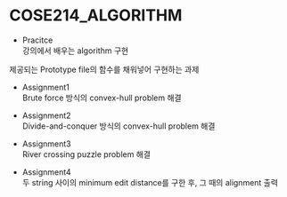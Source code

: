 # COSE214_ALGORITHM

- Pracitce\
  강의에서 배우는 algorithm 구현

제공되는 Prototype file의 함수를 채워넣어 구현하는 과제

- Assignment1\
  Brute force 방식의 convex-hull problem 해결
  
- Assignment2\
  Divide-and-conquer 방식의 convex-hull problem 해결
  
- Assignment3\
  River crossing puzzle problem 해결
  
- Assignment4\
  두 string 사이의 minimum edit distance를 구한 후, 그 때의 alignment 출력
  
